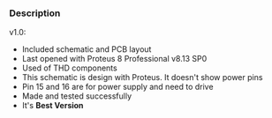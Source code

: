 ### Description

v1.0:
- Included schematic and PCB layout
- Last opened with Proteus 8 Professional v8.13 SP0
- Used of THD components
- This schematic is design with Proteus. It doesn't show power pins
- Pin 15 and 16 are for power supply and need to drive
- Made and tested successfully
- It's **Best Version**